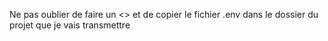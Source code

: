 Ne pas oublier de faire un <<composer install>> et de copier le fichier .env dans le dossier du projet que je vais transmettre

